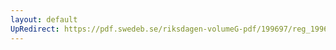 ```yaml
---
layout: default
UpRedirect: https://pdf.swedeb.se/riksdagen-volumeG-pdf/199697/reg_199697/reg_199697_0235.pdf
---
```

